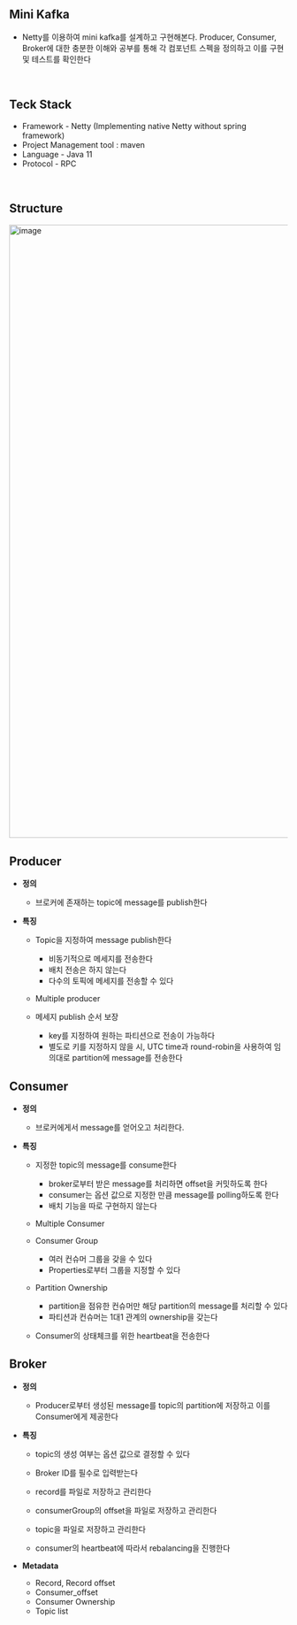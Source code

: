 ## Mini Kafka
- Netty를 이용하여 mini kafka를 설계하고 구현해본다. Producer, Consumer, Broker에 대한 충분한 이해와 공부를 통해 
각 컴포넌트 스펙을 정의하고 이를 구현 및 테스트를 확인한다 

<br>

## Teck Stack

- Framework - Netty (Implementing native Netty without spring framework)
- Project Management tool : maven 
- Language - Java 11
- Protocol - RPC 

<br>

## Structure

<img width="1109" alt="image" src="https://user-images.githubusercontent.com/45396949/130933495-a493e8d4-c82f-41f5-9d9f-3d689e68088c.png">

<br>
  
## Producer

- **정의**

  - 브로커에 존재하는 topic에 message를 publish한다  

- **특징**

  - Topic을 지정하여 message publish한다
     - 비동기적으로 메세지를 전송한다
     - 배치 전송은 하지 않는다
     - 다수의 토픽에 메세지를 전송할 수 있다
  - Multiple producer

  - 메세지 publish 순서 보장
     - key를 지정하여 원하는 파티션으로 전송이 가능하다
     - 별도로 키를 지정하지 않을 시, UTC time과 round-robin을 사용하여 임의대로 partition에 message를 전송한다

  
## Consumer

- **정의**

  - 브로커에게서 message를 얻어오고 처리한다. 

- **특징**

  - 지정한 topic의 message를 consume한다
     - broker로부터 받은 message를 처리하면 offset을 커밋하도록 한다 
     - consumer는 옵션 값으로 지정한 만큼 message를 polling하도록 한다 
     - 배치 기능을 따로 구현하지 않는다

  - Multiple Consumer
  - Consumer Group
     - 여러 컨슈머 그룹을 갖을 수 있다 
     - Properties로부터 그룹을 지정할 수 있다 
  - Partition Ownership
     - partition을 점유한 컨슈머만 해당 partition의 message를 처리할 수 있다
     - 파티션과 컨슈머는 1대1 관계의 ownership을 갖는다 
  - Consumer의 상태체크를 위한 heartbeat을 전송한다

  

## Broker

- **정의**

  - Producer로부터 생성된 message를 topic의 partition에 저장하고 이를 Consumer에게 제공한다 
- **특징**
  - topic의 생성 여부는 옵션 값으로 결정할 수 있다 
   
  - Broker ID를 필수로 입력받는다 
   
  - record를 파일로 저장하고 관리한다 
 
  - consumerGroup의 offset을 파일로 저장하고 관리한다 
  
  - topic을 파일로 저장하고 관리한다 
  
  - consumer의 heartbeat에 따라서 rebalancing을 진행한다 


- **Metadata**
  - Record, Record offset
  - Consumer_offset
  - Consumer Ownership 
  - Topic list 


